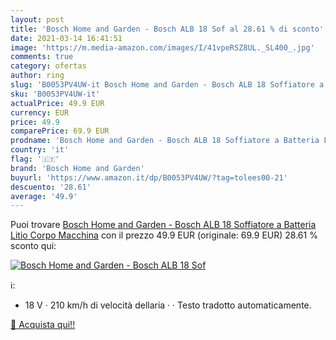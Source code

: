 ```yaml
---
layout: post
title: 'Bosch Home and Garden - Bosch ALB 18 Sof al 28.61 % di sconto'
date: 2021-03-14 16:41:51
image: 'https://m.media-amazon.com/images/I/41vpeRSZ8UL._SL400_.jpg'
comments: true
category: ofertas
author: ring
slug: 'B0053PV4UW-it Bosch Home and Garden - Bosch ALB 18 Soffiatore a Batteria...'
sku: 'B0053PV4UW-it'
actualPrice: 49.9 EUR
currency: EUR
price: 49.9
comparePrice: 69.9 EUR
prodname: 'Bosch Home and Garden - Bosch ALB 18 Soffiatore a Batteria Litio Corpo Macchina'
country: 'it'
flag: '🇮🇹'
brand: 'Bosch Home and Garden'
buyurl: 'https://www.amazon.it/dp/B0053PV4UW/?tag=tolees00-21'
descuento: '28.61'
average: '49.9'
---
```


Puoi trovare [Bosch Home and Garden - Bosch ALB 18 Soffiatore a Batteria Litio Corpo Macchina](https://www.amazon.it/dp/B0053PV4UW/?tag=tolees00-21) con il prezzo 49.9 EUR (originale: 69.9 EUR) 28.61 % sconto qui:

[![Bosch Home and Garden - Bosch ALB 18 Sof](https://m.media-amazon.com/images/I/41vpeRSZ8UL._SL400_.jpg)](https://www.amazon.it/dp/B0053PV4UW/?tag=tolees00-21)

ℹ️:

- 18 V · 210 km/h di velocità dellaria · · Testo tradotto automaticamente.

[🛒 Acquista qui!!](https://www.amazon.it/dp/B0053PV4UW/?tag=tolees00-21)
